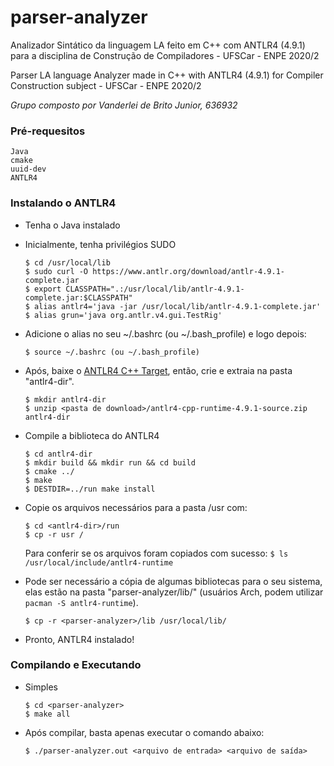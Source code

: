 # parser-analyzer
Analizador Sintático da linguagem LA feito em C++ com ANTLR4 (4.9.1) para a disciplina de Construção de Compiladores - UFSCar - ENPE 2020/2

Parser LA language Analyzer made in C++ with ANTLR4 (4.9.1) for Compiler Construction subject - UFSCar - ENPE 2020/2

*Grupo composto por Vanderlei de Brito Junior, 636932*

### Pré-requesitos
```
Java
cmake
uuid-dev
ANTLR4
```

### Instalando o ANTLR4
* Tenha o Java instalado
* Inicialmente, tenha privilégios SUDO
	```
	$ cd /usr/local/lib
	$ sudo curl -O https://www.antlr.org/download/antlr-4.9.1-complete.jar
	$ export CLASSPATH=".:/usr/local/lib/antlr-4.9.1-complete.jar:$CLASSPATH"
	$ alias antlr4='java -jar /usr/local/lib/antlr-4.9.1-complete.jar'
	$ alias grun='java org.antlr.v4.gui.TestRig'
	```

* Adicione o alias no seu ~/.bashrc (ou ~/.bash_profile) e logo depois:
	```
	$ source ~/.bashrc (ou ~/.bash_profile)
	```

* Após, baixe o [ANTLR4 C++ Target](https://www.antlr.org/download/antlr4-cpp-runtime-4.9.1-source.zip), então, crie e extraia na pasta "antlr4-dir".
	```
	$ mkdir antlr4-dir
	$ unzip <pasta de download>/antlr4-cpp-runtime-4.9.1-source.zip antlr4-dir
	```

* Compile a biblioteca do ANTLR4
	```
	$ cd antlr4-dir
	$ mkdir build && mkdir run && cd build
	$ cmake ../
	$ make
	$ DESTDIR=../run make install
	```

* Copie os arquivos necessários para a pasta /usr com:
	```
	$ cd <antlr4-dir>/run
	$ cp -r usr /
	```

	Para conferir se os arquivos foram copiados com sucesso:
		```
		$ ls /usr/local/include/antlr4-runtime
		```

* Pode ser necessário a cópia de algumas bibliotecas para o seu sistema, elas estão na pasta "parser-analyzer/lib/" (usuários Arch, podem utilizar ```pacman -S antlr4-runtime```).
	```
	$ cp -r <parser-analyzer>/lib /usr/local/lib/
	```

* Pronto, ANTLR4 instalado!

### Compilando e Executando
* Simples
	```
	$ cd <parser-analyzer>
	$ make all
	```

* Após compilar, basta apenas executar o comando abaixo:
	```
	$ ./parser-analyzer.out <arquivo de entrada> <arquivo de saída>
	```
